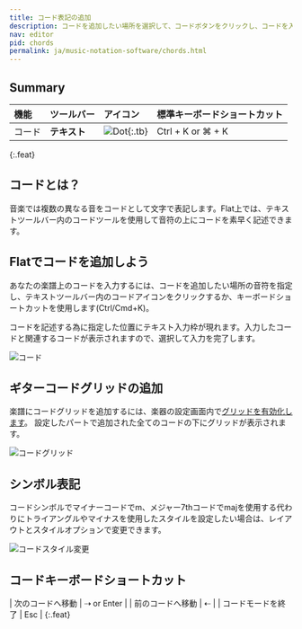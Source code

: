 ```yaml
---
title: コード表記の追加
description: コードを追加したい場所を選択して、コードボタンをクリックし、コードを入力します。
nav: editor
pid: chords
permalink: ja/music-notation-software/chords.html
---
```


## Summary

| 機能 | ツールバー | アイコン | 標準キーボードショートカット |
|:--------|:--------|:-----|:------------------|
| コード | **テキスト** | ![Dot](https://prod.flat-cdn.com/img/icons/editorActions/chord.svg){:.tb} | <span class="kbs-multi"><span class="kb-container"><span class="kb">Ctrl</span> + <span class="kb">K</span></span> or <span class="kb-container"><span class="kb">⌘</span> + <span class="kb">K</span></span></span> |
{:.feat}

## コードとは？

音楽では複数の異なる音をコードとして文字で表記します。Flat上では、テキストツールバー内のコードツールを使用して音符の上にコードを素早く記述できます。

## Flatでコードを追加しよう

あなたの楽譜上のコードを入力するには、コードを追加したい場所の音符を指定し、テキストツールバー内のコードアイコンをクリックするか、キーボードショートカットを使用します(Ctrl/Cmd+K)。

コードを記述する為に指定した位置にテキスト入力枠が現れます。入力したコードと関連するコードが表示されますので、選択して入力を完了します。

![コード](/help/assets/img/editor/editor_chords.gif)

## ギターコードグリッドの追加

楽譜にコードグリッドを追加するには、楽器の設定画面内で[グリッドを有効化します](/help/en/music-notation-software/chord-grids.html)。 設定したパートで追加された全てのコードの下にグリッドが表示されます。

![コードグリッド](/help/assets/img/editor/chordGrid.png)

## シンボル表記

コードシンボルでマイナーコードでm、メジャー7thコードでmajを使用する代わりにトライアングルやマイナスを使用したスタイルを設定したい場合は、レイアウトとスタイルオプションで変更できます。

![コードスタイル変更](/help/assets/img/editor/chordSymbol.gif)

## コードキーボードショートカット

| 次のコードへ移動 | <span class="kbs-multi"><span class="kb-container"><span class="kb-container"><span class="kb">⇢</span></span> or <span class="kb-container"><span class="kb">Enter</span></span></span> |
| 前のコードへ移動 | <span class="kb-container"><span class="kb">⇠</span></span> |
| コードモードを終了 | <span class="kb-container"><span class="kb">Esc</span></span> |
{:.feat}
